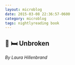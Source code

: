 ```yaml
---
layout: microblog
date: 2015-03-08 22:36:57-0600
category: microblog
tags: nightlyreading book
---
```

## 📖 🛏 Unbroken
*By Laura Hillenbrand*

